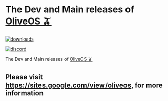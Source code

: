 # The Dev and Main releases of [OliveOS 🫒](https://sites.google.com/view/oliveos)
[![downloads](https://img.shields.io/github/downloads/OliveOS-Fin/Download/total?label=GitHub%20downloads)](https://github.com/OliveOS-Fin/Download/releases/latest)

[![discord](https://img.shields.io/discord/991639571198660679)](https://discord.gg/pgwhr4YVFY)

The Dev and Main releases of [OliveOS 🫒](https://sites.google.com/view/oliveos)

## Please visit https://sites.google.com/view/oliveos, for more information
